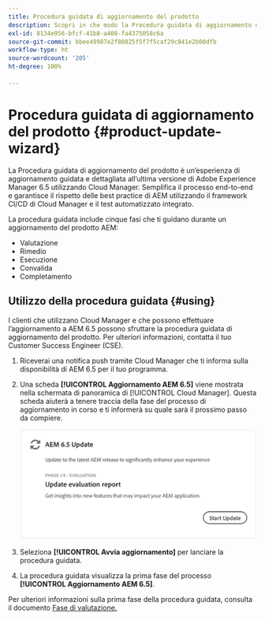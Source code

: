 ```yaml
---
title: Procedura guidata di aggiornamento del prodotto
description: Scopri in che modo la Procedura guidata di aggiornamento del prodotto semplifica il processo di aggiornamento AEM end-to-end in Cloud Manager.
exl-id: 8134e956-bfcf-41b8-a408-fa4375058c6a
source-git-commit: bbee49987e2f80825f5f7f5caf29c841e2b00dfb
workflow-type: ht
source-wordcount: '205'
ht-degree: 100%

---
```



# Procedura guidata di aggiornamento del prodotto {#product-update-wizard}

La Procedura guidata di aggiornamento del prodotto è un’esperienza di aggiornamento guidata e dettagliata all’ultima versione di Adobe Experience Manager 6.5 utilizzando Cloud Manager. Semplifica il processo end-to-end e garantisce il rispetto delle best practice di AEM utilizzando il framework CI/CD di Cloud Manager e il test automatizzato integrato.

La procedura guidata include cinque fasi che ti guidano durante un aggiornamento del prodotto AEM:

* Valutazione
* Rimedio
* Esecuzione
* Convalida
* Completamento

## Utilizzo della procedura guidata {#using}

I clienti che utilizzano Cloud Manager e che possono effettuare l’aggiornamento a AEM 6.5 possono sfruttare la procedura guidata di aggiornamento del prodotto. Per ulteriori informazioni, contatta il tuo Customer Success Engineer (CSE).

1. Riceverai una notifica push tramite Cloud Manager che ti informa sulla disponibilità di AEM 6.5 per il tuo programma.

1. Una scheda **[!UICONTROL Aggiornamento AEM 6.5]** viene mostrata nella schermata di panoramica di [!UICONTROL Cloud Manager]. Questa scheda aiuterà a tenere traccia della fase del processo di aggiornamento in corso e ti informerà su quale sarà il prossimo passo da compiere.

   ![Scheda della procedura guidata di aggiornamento](/help/assets/Start-Update.png)

1. Seleziona **[!UICONTROL Avvia aggiornamento]** per lanciare la procedura guidata.

1. La procedura guidata visualizza la prima fase del processo **[!UICONTROL Aggiornamento AEM 6.5]**.

Per ulteriori informazioni sulla prima fase della procedura guidata, consulta il documento [Fase di valutazione.](/help/product-update-wizard/evaluation.md)
